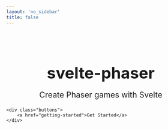 ```yaml
---
layout: 'no_sidebar'
title: false
---
```


<div class="hero">
    <div class="banner">
        <h1>svelte-phaser</h1>
        <p>Create Phaser games with Svelte</p>
    </div>

    <div class="buttons">
        <a href="getting-started">Get Started</a>
    </div>

</div>

<style>
    .banner h1 {
      text-align: center;
      margin-bottom: 0;
      font-size: 3em;
    }

    .banner{
        flex: 1 0 auto;
        margin-top: 100px;
    }

    .banner p{
        font-size: 1.5em;
        text-align: center;
    }

    .buttons{
        flex: 0 0 auto;
        text-align: center;
        margin-bottom: 100px;
    }

    .buttons a{
        display: inline-block;
        padding: 10px;
        color: white;
        background: var(--primary);
        text-decoration: none;
        opacity: 1;
        border-radius: 3px;
    }

    .buttons a:hover{
        opacity: .8;
    }
</style>
